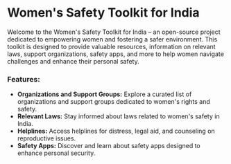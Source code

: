 # Women's Safety Toolkit for India

Welcome to the Women's Safety Toolkit for India – an open-source project dedicated to empowering women and fostering a safer environment. This toolkit is designed to provide valuable resources, information on relevant laws, support organizations, safety apps, and more to help women navigate challenges and enhance their personal safety.

### Features:
- **Organizations and Support Groups:** Explore a curated list of organizations and support groups dedicated to women's rights and safety.
- **Relevant Laws:** Stay informed about laws related to women's safety in India.
- **Helplines:** Access helplines for distress, legal aid, and counseling on reproductive issues.
- **Safety Apps:** Discover and learn about safety apps designed to enhance personal security.
